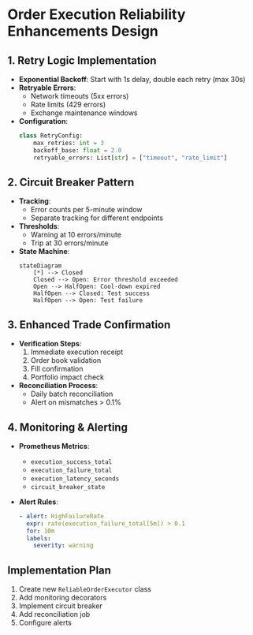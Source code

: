 # Order Execution Reliability Enhancements Design

## 1. Retry Logic Implementation
- **Exponential Backoff**: Start with 1s delay, double each retry (max 30s)
- **Retryable Errors**: 
  - Network timeouts (5xx errors)
  - Rate limits (429 errors)
  - Exchange maintenance windows
- **Configuration**:
  ```python
  class RetryConfig:
      max_retries: int = 3
      backoff_base: float = 2.0
      retryable_errors: List[str] = ["timeout", "rate_limit"]
  ```

## 2. Circuit Breaker Pattern
- **Tracking**:
  - Error counts per 5-minute window
  - Separate tracking for different endpoints
- **Thresholds**:
  - Warning at 10 errors/minute
  - Trip at 30 errors/minute
- **State Machine**:
  ```mermaid
  stateDiagram
      [*] --> Closed
      Closed --> Open: Error threshold exceeded
      Open --> HalfOpen: Cool-down expired
      HalfOpen --> Closed: Test success
      HalfOpen --> Open: Test failure
  ```

## 3. Enhanced Trade Confirmation
- **Verification Steps**:
  1. Immediate execution receipt
  2. Order book validation
  3. Fill confirmation
  4. Portfolio impact check
- **Reconciliation Process**:
  - Daily batch reconciliation
  - Alert on mismatches > 0.1%

## 4. Monitoring & Alerting
- **Prometheus Metrics**:
  - `execution_success_total`
  - `execution_failure_total`
  - `execution_latency_seconds`
  - `circuit_breaker_state`

- **Alert Rules**:
  ```yaml
  - alert: HighFailureRate
    expr: rate(execution_failure_total[5m]) > 0.1
    for: 10m
    labels:
      severity: warning
  ```

## Implementation Plan
1. Create new `ReliableOrderExecutor` class
2. Add monitoring decorators
3. Implement circuit breaker
4. Add reconciliation job
5. Configure alerts